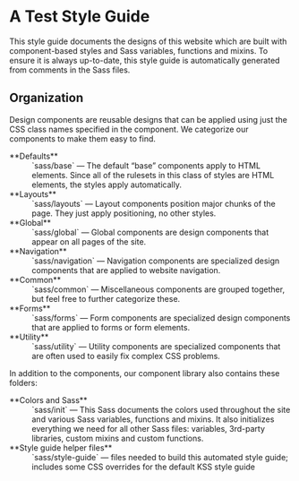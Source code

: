# A Test Style Guide

This style guide documents the designs of this website which are built with component-based styles and Sass variables, functions and mixins. To ensure it is always up-to-date, this style guide is automatically generated from comments in the Sass files.

## Organization

Design components are reusable designs that can be applied using just the CSS class names specified in the component. We categorize our components to make them easy to find.

<dl>
<dt>**Defaults**</dt>
<dd>`sass/base` — The default “base” components apply to HTML elements. Since all of the rulesets in this class of styles are HTML elements, the styles apply automatically.</dd>
<dt>**Layouts**</dt>
<dd>`sass/layouts` — Layout components position major chunks of the page. They just apply positioning, no other styles.</dd>
<dt>**Global**</dt>
<dd>`sass/global` — Global components are design components that appear on all pages of the site.</dd>
<dt>**Navigation**</dt>
<dd>`sass/navigation` — Navigation components are specialized design components that are applied to website navigation.</dd>
<dt>**Common**</dt>
<dd>`sass/common` — Miscellaneous components are grouped together, but feel free to further categorize these.</dd>
<dt>**Forms**</dt>
<dd>`sass/forms` — Form components are specialized design components that are applied to forms or form elements.</dd>
<dt>**Utility**</dt>
<dd>`sass/utility` — Utility components are specialized components that are often used to easily fix complex CSS problems.</dd>
</dl>

In addition to the components, our component library also contains these folders:

<dl>
<dt>**Colors and Sass**</dt>
<dd>`sass/init` — This Sass documents the colors used throughout the site and various Sass variables, functions and mixins. It also initializes everything we need for all other Sass files: variables, 3rd-party libraries, custom mixins and custom functions.</dd>
<dt>**Style guide helper files**</dt>
<dd>`sass/style-guide` — files needed to build this automated style guide; includes some CSS overrides for the default KSS style guide</dd>
</dl>
